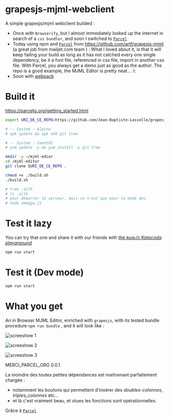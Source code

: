 # grapesjs-mjml-webclient

A simple grapesjs/mjml webclient builded : 
* Once with `Browserify`, but I almost immediately looked up the internet in search of a `css bundler`, and soon I switched to [`Parcel`](https://parceljs.org/getting_started.html)
* Today using npm and  [`Parcel`](https://parceljs.org/getting_started.html) from https://github.com/artf/grapesjs-mjml (a great job from mailjet.com team ) : What I loved about it, is that it will keep failing your build as long as it has not catched every one single dependency, be it a font file, referenced in css file, import in another css file. With Parcel, you always get a demo just as good as the author. Ths repo is a good example, the MJML Editor is pretty neat... :l: 
* Soon with [webpack](https://webpack.js.org/)

# Build it

https://parceljs.org/getting_started.html

```bash
export URI_DE_CE_REPO=https://github.com/Jean-Baptiste-Lasselle/grapesjs-mjml-webclient

# -- System : Alpine
# apk update && apk add git tree

# -- System : CeentOS
# yum update -y && yum install -y git tree

mkdir -p ~/mjml-edior
cd /mjml-editor
git clone $URI_DE_CE_REPO . 

chmod +x ./build.sh
./build.sh

# tree -allh
# ls -allh
# pour démarrer le serveur, mais ce n'est que pour le mode dev.
# node omegga.js
```
# Test it lazy

You can try that one and share it with our friends with [the _`NodeJS` Katacoda playgraound_](https://www.katacoda.com/courses/nodejs/playground)

```bash
npm run start
```

# Test it (Dev mode)

```bash
npm run start
```

# What you get

An in Browser MJML Editor, enriched with `grapesjs`, with its tested bundle procedure `npm run bundle` , and it will look like : 

![screeshow 1](https://github.com/Jean-Baptiste-Lasselle/grapesjs-mjml-webclient/raw/master/documentations/images/MJML_EDITOR_SCREENSHOW_1_2019-03-21%2002-58-43.png)


![screeshow 2](ccc)


![screeshow 3](ccc)



MERCI_PARCEL_ORG 0.0.1

La moindre des toutes petites dépendances est maitnenant parfaitement chargée : 
* notamment les boutons qui permettent d'insérer des _doubles-colonnes_, _triples_colonnes_ etc...
* et là c'est vraiment beau, et otues les fonctions sont opérationnelles.

Grâce à [`Parcel`](https://parceljs.org/getting_started.html)





